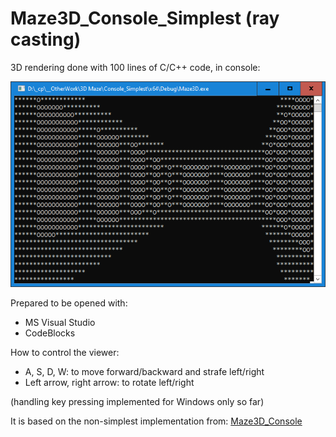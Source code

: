 # Maze3D_Console_Simplest (ray casting)
3D rendering done with 100 lines of C/C++ code, in console:

![Snapshot](/Snapshot.png)

Prepared to be opened with:
- MS Visual Studio
- CodeBlocks

How to control the viewer:
- A, S, D, W: to move forward/backward and strafe left/right
- Left arrow, right arrow: to rotate left/right

(handling key pressing implemented for Windows only so far)

It is based on the non-simplest implementation from: [Maze3D_Console](https://github.com/cpocol/Maze3D_Console)
